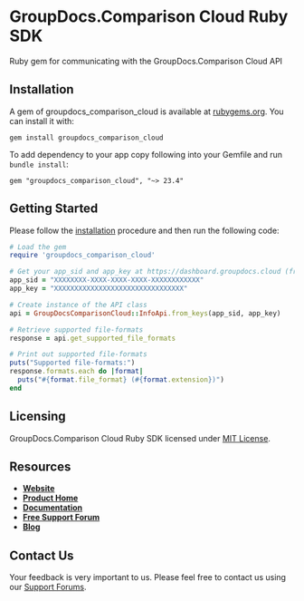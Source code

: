 # GroupDocs.Comparison Cloud Ruby SDK
Ruby gem for communicating with the GroupDocs.Comparison Cloud API

## Installation

A gem of groupdocs_comparison_cloud is available at [rubygems.org](https://rubygems.org). You can install it with:

```shell
gem install groupdocs_comparison_cloud
```    

To add dependency to your app copy following into your Gemfile and run `bundle install`:

```
gem "groupdocs_comparison_cloud", "~> 23.4"
```

## Getting Started

Please follow the [installation](#installation) procedure and then run the following code:
```ruby
# Load the gem
require 'groupdocs_comparison_cloud'

# Get your app_sid and app_key at https://dashboard.groupdocs.cloud (free registration is required).
app_sid = "XXXXXXXX-XXXX-XXXX-XXXX-XXXXXXXXXXXX"
app_key = "XXXXXXXXXXXXXXXXXXXXXXXXXXXXXXXX"

# Create instance of the API class
api = GroupDocsComparisonCloud::InfoApi.from_keys(app_sid, app_key)

# Retrieve supported file-formats
response = api.get_supported_file_formats

# Print out supported file-formats
puts("Supported file-formats:")
response.formats.each do |format|
  puts("#{format.file_format} (#{format.extension})") 
end
```

## Licensing
GroupDocs.Comparison Cloud Ruby SDK licensed under [MIT License](LICENSE).

## Resources
+ [**Website**](https://www.groupdocs.cloud)
+ [**Product Home**](https://products.groupdocs.cloud/comparison)
+ [**Documentation**](https://docs.groupdocs.cloud/comparison)
+ [**Free Support Forum**](https://forum.groupdocs.cloud/c/comparison)
+ [**Blog**](https://blog.groupdocs.cloud/category/comparison)

## Contact Us
Your feedback is very important to us. Please feel free to contact us using our [Support Forums](https://forum.groupdocs.cloud/c/comparison).